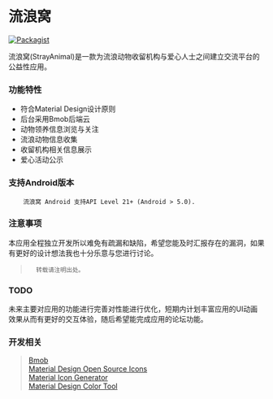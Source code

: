 # 流浪窝
[![Packagist](https://img.shields.io/packagist/l/doctrine/orm.svg)](https://opensource.org/licenses/MIT)
> 
流浪窝(StrayAnimal)是一款为流浪动物收留机构与爱心人士之间建立交流平台的公益性应用。
### 功能特性
- 符合Material Design设计原则
- 后台采用Bmob后端云
- 动物领养信息浏览与关注
- 流浪动物信息收集
- 收留机构相关信息展示
- 爱心活动公示

### 支持Android版本
        流浪窝 Android 支持API Level 21+ (Android > 5.0).
### 注意事项
本应用全程独立开发所以难免有疏漏和缺陷，希望您能及时汇报存在的漏洞，如果有更好的设计想法我也十分乐意与您进行讨论。
>       转载请注明出处。
### TODO
未来主要对应用的功能进行完善对性能进行优化，短期内计划丰富应用的UI动画效果从而有更好的交互体验，随后希望能完成应用的论坛功能。
### 开发相关
> [Bmob](https://www.bmob.cn)<br/>
> [Material Design Open Source Icons ](https://github.com/google/material-design-icons)<br/>
> [Material Icon Generator](https://android-material-icon-generator.bitdroid.de/#section-material-icons)<br/>
> [Material Design Color Tool](https://material.io/color/)<br/>

